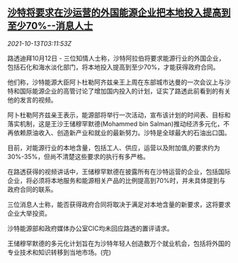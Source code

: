 <!--1634095863000-->
[沙特将要求在沙运营的外国能源企业把本地投入提高到至少70%--消息人士](https://cn.reuters.com/article/saudi-energy-foreign-1012-tues-idCNKBS2H305B)
------

<div><i>2021-10-13T03:11:53Z</i></div><p>路透迪拜10月12日 - 三位知情人士称，沙特阿拉伯将要求能源行业的外国企业，包括石化和海水淡化部门，将本地投入提高到至少70%，才能获得政府合同。</p><p>他们称，沙特能源大臣阿卜杜勒阿齐兹亲王上周在东部城市达曼的一次会议上与沙特和国际能源企业的高管讨论了增加国内投入的计划，证实了路透此前看到的有关他的发言的视频。</p><p>阿卜杜勒阿齐兹亲王表示，能源部将举行一次活动，宣布该计划的时间表、目标和落实机制，这是王沙王储穆罕默德(Mohammed bin Salman)推动经济多元化，不再依赖原油收入、创造新产业和就业的最新努力。沙特是全球最大的石油出口国。</p><p>目前，对能源行业的本地含量，包括工人、供应，运营以及附加值,的要求约为30%-35%，但尚不清楚这些要求的执行有多严格。</p><p>在路透获得的视频讲话中，王储穆罕默德在披露所有在沙特运营的企业，包括国际企业，将必须将本地服务和能源相关产品的比例提高到70%时，并未具体提到与政府合同的联系。</p><p>三位消息人士称，能否获得政府合同将取决于满足对本地含量的新要求，这将要求企业大举投资。</p><p>沙特能源部和政府媒体办公室CIC均未回应路透的置评请求。</p><p>王储穆罕默德的多元化计划旨在为沙特年轻人创造数万个就业机会，包括将外国的专业技术和知识转移到当地市场。(完)</p>
